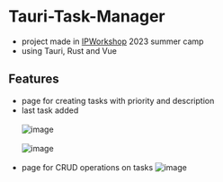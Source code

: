 # Tauri-Task-Manager
- project made in [IPWorkshop](https://www.ipworkshop.ro) 2023 summer camp
- using Tauri, Rust and Vue

## Features
- page for creating tasks with priority and description
- last task added
<br><br>
![image](https://github.com/user-attachments/assets/eac7ec24-3542-48d8-b167-ee2a786031e7)
<br><br>
![image](https://github.com/user-attachments/assets/7b549bb4-ecd9-426f-a229-8353b791cadd)
<br><br>
- page for CRUD operations on tasks
![image](https://github.com/user-attachments/assets/d68ad9a8-5b3a-4c12-a938-6d483a22c872)
